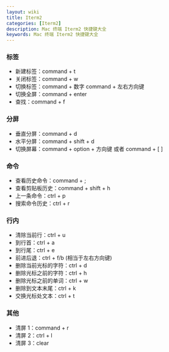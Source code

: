 ```yaml
---
layout: wiki
title: Iterm2
categories: [Iterm2]
description: Mac 终端 Iterm2 快捷键大全
keywords: Mac 终端 Iterm2 快捷键大全
---
```


### 标签

- 新建标签：command + t
- 关闭标签：command + w
- 切换标签：command + 数字 command + 左右方向键
- 切换全屏：command + enter
- 查找：command + f

### 分屏

- 垂直分屏：command + d
- 水平分屏：command + shift + d
- 切换屏幕：command + option + 方向键 或者 command + [ ]

### 命令

- 查看历史命令：command + ;
- 查看剪贴板历史：command + shift + h
- 上一条命令：ctrl + p
- 搜索命令历史：ctrl + r

### 行内

- 清除当前行：ctrl + u
- 到行首：ctrl + a
- 到行尾：ctrl + e
- 前进后退：ctrl + f/b (相当于左右方向键)
- 删除当前光标的字符：ctrl + d
- 删除光标之前的字符：ctrl + h
- 删除光标之前的单词：ctrl + w
- 删除到文本末尾：ctrl + k
- 交换光标处文本：ctrl + t

### 其他

- 清屏 1：command + r
- 清屏 2：ctrl + l
- 清屏 3：clear
